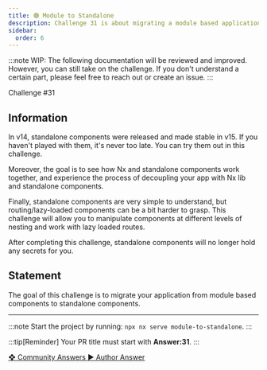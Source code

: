 ```yaml
---
title: 🟢 Module to Standalone
description: Challenge 31 is about migrating a module based application to a standalone application.
sidebar:
  order: 6
---
```


:::note
WIP: The following documentation will be reviewed and improved. However, you can still take on the challenge. If you don't understand a certain part, please feel free to reach out or create an issue.
:::

<div class="chip">Challenge #31</div>

## Information

In v14, standalone components were released and made stable in v15. If you haven't played with them, it's never too late. You can try them out in this challenge.

Moreover, the goal is to see how Nx and standalone components work together, and experience the process of decoupling your app with Nx lib and standalone components.

Finally, standalone components are very simple to understand, but routing/lazy-loaded components can be a bit harder to grasp. This challenge will allow you to manipulate components at different levels of nesting and work with lazy loaded routes.

After completing this challenge, standalone components will no longer hold any secrets for you.

## Statement

The goal of this challenge is to migrate your application from module based components to standalone components.

---

:::note
Start the project by running: `npx nx serve module-to-standalone`.
:::

:::tip[Reminder]
Your PR title must start with <b>Answer:31</b>.
:::

<div class="article-footer">
  <a
    href="https://github.com/tomalaforge/angular-challenges/pulls?q=label%3A31+label%3Aanswer"
    alt="Module to Standalone community solutions">
    ❖ Community Answers
  </a>
  <a
    href='https://github.com/tomalaforge/angular-challenges/pulls?q=label%3A31+label%3A"answer+author"'
    alt="Module to Standalone solution author">
    ▶︎ Author Answer
  </a>
  </div>
